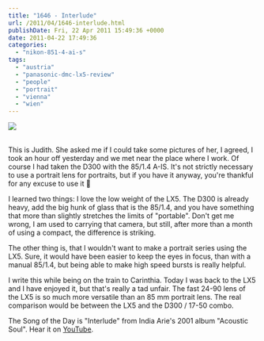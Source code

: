 ```yaml
---
title: "1646 - Interlude"
url: /2011/04/1646-interlude.html
publishDate: Fri, 22 Apr 2011 15:49:36 +0000
date: 2011-04-22 17:49:36
categories: 
  - "nikon-851-4-ai-s"
tags: 
  - "austria"
  - "panasonic-dmc-lx5-review"
  - "people"
  - "portrait"
  - "vienna"
  - "wien"
---
```

<div class="container">
<div class="center"><a target="_blank" href="https://d25zfm9zpd7gm5.cloudfront.net/1200x1200/2011/20110421_093551_131_ps.jpg"><img src="https://d25zfm9zpd7gm5.cloudfront.net/0600x0600/2011/20110421_093551_131_ps.jpg" /></a></div>
</div>
<br />

This is Judith. She asked me if I could take some pictures of her, I agreed, I took an hour off yesterday and we met near the place where I work. Of course I had taken the D300 with the 85/1.4 A-IS. It's not strictly necessary to use a portrait lens for portraits, but if you have it anyway, you're thankful for any excuse to use it 🙂

I learned two things: I love the low weight of the LX5. The D300 is already heavy, add the big hunk of glass that is the 85/1.4, and you have something that more than slightly stretches the limits of "portable". Don't get me wrong, I am used to carrying that camera, but still, after more than a month of using a compact, the difference is striking.

 The other thing is, that I wouldn't want to make a portrait series using the LX5. Sure, it would have been easier to keep the eyes in focus, than with a manual 85/1.4, but being able to make high speed bursts is really helpful. 

I write this while being on the train to Carinthia. Today I was back to the LX5 and I have enjoyed it, but that's really a tad unfair. The fast 24-90 lens of the LX5 is so much more versatile than an 85 mm portrait lens. The real comparison would be between the LX5 and the D300 / 17-50 combo.

The Song of the Day is "Interlude" from India Arie's 2001 album "Acoustic Soul". Hear it on <a target="_blank" href="http://www.youtube.com/watch?v=ly-FgkY-H6M">YouTube</a>.
